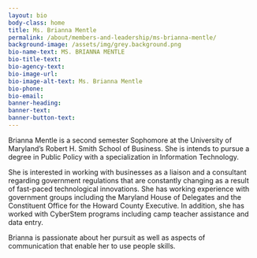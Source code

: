 ```yaml
---
layout: bio
body-class: home
title: Ms. Brianna Mentle
permalink: /about/members-and-leadership/ms-brianna-mentle/
background-image: /assets/img/grey.background.png
bio-name-text: MS. BRIANNA MENTLE
bio-title-text: 
bio-agency-text: 
bio-image-url: 
bio-image-alt-text: Ms. Brianna Mentle
bio-phone: 
bio-email:  
banner-heading: 
banner-text: 
banner-button-text: 
---
```


Brianna Mentle is a second semester Sophomore at the University of Maryland’s Robert H. Smith School of Business. She is intends to pursue a degree in Public Policy with a specialization in Information Technology.

She is interested in working with businesses as a liaison and a consultant regarding government regulations that are constantly changing as a result of fast-paced technological innovations. She has working experience with government groups including the Maryland House of Delegates and the Constituent Office for the Howard County Executive. In addition, she has worked with CyberStem programs including camp teacher assistance and data entry.

Brianna is passionate about her pursuit as well as aspects of communication that enable her to use people skills.

